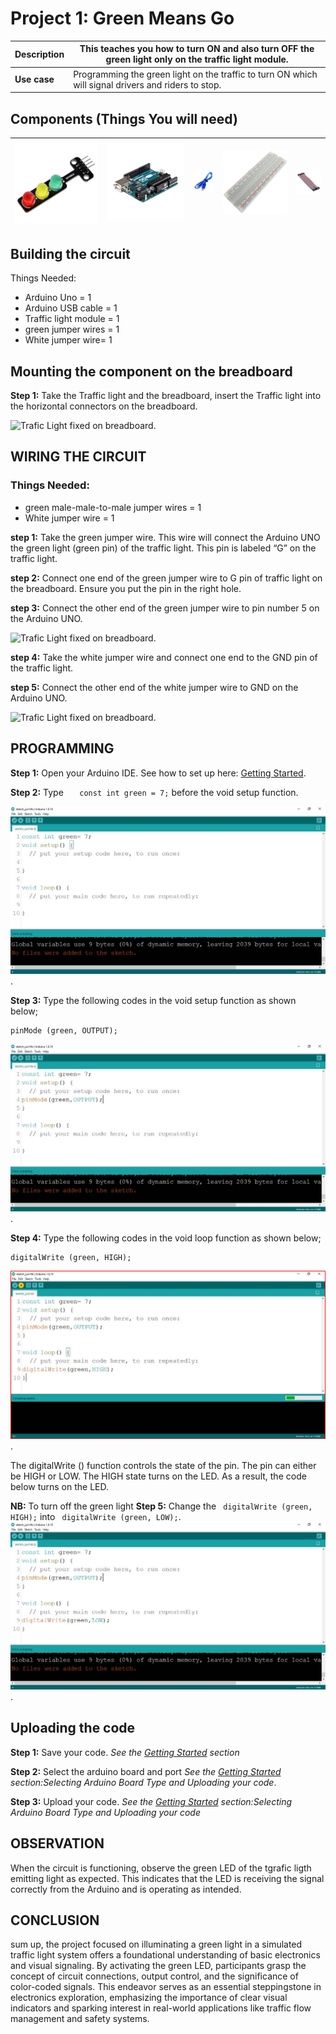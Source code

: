 # Project 1: Green Means Go

| **Description** | This teaches you how to turn ON and also turn OFF the green light only on the traffic light module. |
| --------------- | --------------------------------------------------------------------------------------------------- |
| **Use case**    | Programming the green light on the traffic to turn ON which will signal drivers and riders to stop. |

## Components (Things You will need)

| ![Traffic light module ](../../assets/components/trafficmodule.png) | ![Arduino Uno](../../assets/components/arduino.png) | ![Arduino USB Cable](../../assets/components/USB_Cable.png) | ![Breadboard](../../assets/components/breadboard.png) | ![Jumper Wires](../../assets/components/jump_wire.png) |
| ------------------------------------------------------------------- | --------------------------------------------------- | ----------------------------------------------------------- | ----------------------------------------------------- | ------------------------------------------------------ |

## Building the circuit

Things Needed:

- Arduino Uno = 1
- Arduino USB cable = 1
- Traffic light module = 1
- green jumper wires = 1
- White jumper wire= 1

## Mounting the component on the breadboard

**Step 1:** Take the Traffic light and the breadboard, insert the Traffic light into the horizontal connectors on the breadboard.

![Trafic Light fixed on breadboard](../../assets/1.0/Traffic%20Light%20Module/Traffic%20Light%20Red%20On/Trafic%20Light%20image%201.png).

## WIRING THE CIRCUIT

### Things Needed:

- green male-male-to-male jumper wires = 1
- White jumper wire = 1

**step 1:** Take the green jumper wire. This wire will connect the Arduino UNO the green light (green pin) of the traffic light. This pin is labeled “G” on the traffic light.

**step 2:** Connect one end of the green jumper wire to G pin of traffic light on the breadboard. Ensure you put the pin in the right hole.

**step 3:** Connect the other end of the green jumper wire to pin number 5 on the Arduino UNO.

![Trafic Light fixed on breadboard](../../assets/1.0/Traffic%20Light%20Module/Traffic%20Light%20Red%20On/green1.png).

**step 4:** Take the white jumper wire and connect one end to the GND pin of the traffic light.

**step 5:** Connect the other end of the white jumper wire to GND on the Arduino UNO.

![Trafic Light fixed on breadboard](../../assets/1.0/Traffic%20Light%20Module/Traffic%20Light%20Red%20On/green2.png).

## PROGRAMMING

**Step 1:** Open your Arduino IDE. See how to set up here: [Getting Started](../../../../README.md#getting-started).

**Step 2:** Type `   const int green = 7;` before the void setup function.

![Pinmode decalration](../../assets/1.0/Traffic%20Light%20Module/Traffic%20Light%20Red%20On/green%20code%201.png).

**Step 3:** Type the following codes in the void setup function as shown below;

```
pinMode (green, OUTPUT);
```

![Trafic pinMode](../../assets/1.0/Traffic%20Light%20Module/Traffic%20Light%20Red%20On/green%20code%202.png).

**Step 4:** Type the following codes in the void loop function as shown below;

```
digitalWrite (green, HIGH);
```

![Truning On the Trafic ligth ](../../assets/1.0/Traffic%20Light%20Module/Traffic%20Light%20Red%20On/green%20code%203.png).

The digitalWrite () function controls the state of the pin. The pin can either be HIGH or LOW. The HIGH state turns on the LED. As a result, the code below turns on the LED.

**NB:** To turn off the green light
**Step 5:** Change the ` digitalWrite (green, HIGH);` into ` digitalWrite (green, LOW);`.
![Truning On the Trafic ligth ](../../assets/1.0/Traffic%20Light%20Module/Traffic%20Light%20Red%20On/green%20code%204.png).

## Uploading the code

**Step 1:** Save your code. _See the [Getting Started](../../../../README.md#getting-started) section_

**Step 2:** Select the arduino board and port _See the [Getting Started](../../../../README.md#getting-started) section:Selecting Arduino Board Type and Uploading your code_.

**Step 3:** Upload your code. _See the [Getting Started](../../../../README.md#getting-started) section:Selecting Arduino Board Type and Uploading your code_

## OBSERVATION

When the circuit is functioning, observe the green LED of the tgrafic ligth emitting light as expected. This indicates that the LED is receiving the signal correctly from the Arduino and is operating as intended.

## CONCLUSION

 sum up, the project focused on illuminating a green light in a simulated traffic light system offers a foundational understanding of basic electronics and visual signaling. By activating the green LED, participants grasp the concept of circuit connections, output control, and the significance of color-coded signals. This endeavor serves as an essential steppingstone in electronics exploration, emphasizing the importance of clear visual indicators and sparking interest in real-world applications like traffic flow management and safety systems.
